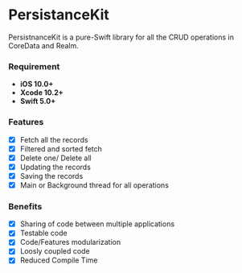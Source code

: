 # PersistanceKit
PersistnanceKit is a pure-Swift library for all the CRUD operations in CoreData and Realm.

### Requirement

- **iOS 10.0+**
-  **Xcode 10.2+**
-  **Swift 5.0+**

### Features
- [x] Fetch all the records
- [x] Filtered and sorted fetch
- [x] Delete one/ Delete all
- [x] Updating the records
- [x] Saving the records
- [x] Main or Background thread for all operations

### Benefits
- [x] Sharing of code between multiple applications 
- [x] Testable code
- [x] Code/Features modularization
- [x] Loosly coupled code
- [x] Reduced Compile Time
